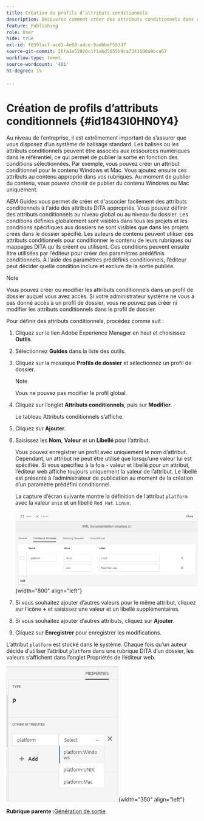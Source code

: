 ```yaml
---
title: Création de profils d’attributs conditionnels
description: Découvrez comment créer des attributs conditionnels dans AEM Guides. Utilisez des attributs conditionnels dans le dossier et des profils globaux pour conditionner votre contenu.
feature: Publishing
role: User
hide: true
exl-id: f8397acf-acd3-4e68-adce-9adbbef55337
source-git-commit: 26fa1e52920c1f1abd5655b9ca7341600a9bca67
workflow-type: tm+mt
source-wordcount: '481'
ht-degree: 1%

---
```


# Création de profils d’attributs conditionnels {#id1843I0HN0Y4}

Au niveau de l’entreprise, il est extrêmement important de s’assurer que vous disposez d’un système de balisage standard. Les balises ou les attributs conditionnels peuvent être associés aux ressources numériques dans le référentiel, ce qui permet de publier la sortie en fonction des conditions sélectionnées. Par exemple, vous pouvez créer un attribut conditionnel pour le contenu Windows et Mac. Vous ajoutez ensuite ces attributs au contenu approprié dans vos rubriques. Au moment de publier du contenu, vous pouvez choisir de publier du contenu Windows ou Mac uniquement.

AEM Guides vous permet de créer et d&#39;associer facilement des attributs conditionnels à l&#39;aide des attributs DITA appropriés. Vous pouvez définir des attributs conditionnels au niveau global ou au niveau du dossier. Les conditions définies globalement sont visibles dans tous les projets et les conditions spécifiques aux dossiers ne sont visibles que dans les projets créés dans le dossier spécifié. Les auteurs de contenu peuvent utiliser ces attributs conditionnels pour conditionner le contenu de leurs rubriques ou mappages DITA qu&#39;ils créent ou utilisent. Ces conditions peuvent ensuite être utilisées par l’éditeur pour créer des paramètres prédéfinis conditionnels. À l’aide des paramètres prédéfinis conditionnels, l’éditeur peut décider quelle condition inclure et exclure de la sortie publiée.

>[!NOTE]
>
> Vous pouvez créer ou modifier les attributs conditionnels dans un profil de dossier auquel vous avez accès. Si votre administrateur système ne vous a pas donné accès à un profil de dossier, vous ne pouvez pas créer ni modifier les attributs conditionnels dans le profil de dossier.

Pour définir des attributs conditionnels, procédez comme suit :

1. Cliquez sur le lien Adobe Experience Manager en haut et choisissez **Outils**.

1. Sélectionnez **Guides** dans la liste des outils.

1. Cliquez sur la mosaïque **Profils de dossier** et sélectionnez un profil de dossier.

   >[!NOTE]
   >
   > Vous ne pouvez pas modifier le profil global.

1. Cliquez sur l’onglet **Attributs conditionnels**, puis sur **Modifier**.

   Le tableau Attributs conditionnels s’affiche.

1. Cliquez sur **Ajouter**.

1. Saisissez les **Nom**, **Valeur** et un **Libellé** pour l’attribut.

   Vous pouvez enregistrer un profil avec uniquement le nom d’attribut. Cependant, un attribut ne peut être utilisé que lorsqu’une valeur lui est spécifiée. Si vous spécifiez à la fois - valeur et libellé pour un attribut, l’éditeur web affiche toujours uniquement la valeur de l’attribut. Le libellé est présenté à l’administrateur de publication au moment de la création d’un paramètre prédéfini conditionnel.

   La capture d’écran suivante montre la définition de l’attribut `platform` avec la valeur `unix` et un libellé `Red Hat Linux`.

   ![](images/add-profile.png){width="800" align="left"}

1. Si vous souhaitez ajouter d’autres valeurs pour le même attribut, cliquez sur l’icône **+** et saisissez une valeur et un libellé supplémentaires.

1. Si vous souhaitez ajouter d’autres attributs, cliquez sur **Ajouter**.

1. Cliquez sur **Enregistrer** pour enregistrer les modifications.


L’attribut `platform` est stocké dans le système. Chaque fois qu’un auteur décide d’utiliser l’attribut `platform` dans une rubrique DITA d’un dossier, les valeurs s’affichent dans l’onglet Propriétés de l’éditeur web.

![](images/properties-tab.png){width="350" align="left"}

**Rubrique parente :**&#x200B;[ Génération de sortie](generate-output.md)
